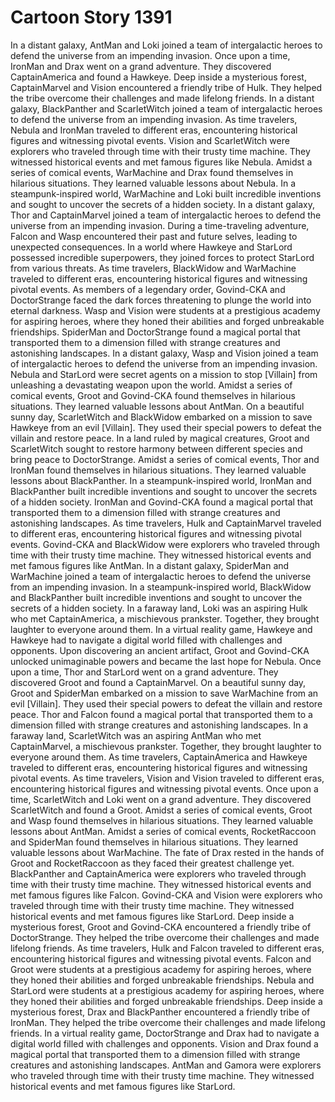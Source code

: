 # Cartoon Story 1391

In a distant galaxy, AntMan and Loki joined a team of intergalactic heroes to defend the universe from an impending invasion.
Once upon a time, IronMan and Drax went on a grand adventure. They discovered CaptainAmerica and found a Hawkeye.
Deep inside a mysterious forest, CaptainMarvel and Vision encountered a friendly tribe of Hulk. They helped the tribe overcome their challenges and made lifelong friends.
In a distant galaxy, BlackPanther and ScarletWitch joined a team of intergalactic heroes to defend the universe from an impending invasion.
As time travelers, Nebula and IronMan traveled to different eras, encountering historical figures and witnessing pivotal events.
Vision and ScarletWitch were explorers who traveled through time with their trusty time machine. They witnessed historical events and met famous figures like Nebula.
Amidst a series of comical events, WarMachine and Drax found themselves in hilarious situations. They learned valuable lessons about Nebula.
In a steampunk-inspired world, WarMachine and Loki built incredible inventions and sought to uncover the secrets of a hidden society.
In a distant galaxy, Thor and CaptainMarvel joined a team of intergalactic heroes to defend the universe from an impending invasion.
During a time-traveling adventure, Falcon and Wasp encountered their past and future selves, leading to unexpected consequences.
In a world where Hawkeye and StarLord possessed incredible superpowers, they joined forces to protect StarLord from various threats.
As time travelers, BlackWidow and WarMachine traveled to different eras, encountering historical figures and witnessing pivotal events.
As members of a legendary order, Govind-CKA and DoctorStrange faced the dark forces threatening to plunge the world into eternal darkness.
Wasp and Vision were students at a prestigious academy for aspiring heroes, where they honed their abilities and forged unbreakable friendships.
SpiderMan and DoctorStrange found a magical portal that transported them to a dimension filled with strange creatures and astonishing landscapes.
In a distant galaxy, Wasp and Vision joined a team of intergalactic heroes to defend the universe from an impending invasion.
Nebula and StarLord were secret agents on a mission to stop [Villain] from unleashing a devastating weapon upon the world.
Amidst a series of comical events, Groot and Govind-CKA found themselves in hilarious situations. They learned valuable lessons about AntMan.
On a beautiful sunny day, ScarletWitch and BlackWidow embarked on a mission to save Hawkeye from an evil [Villain]. They used their special powers to defeat the villain and restore peace.
In a land ruled by magical creatures, Groot and ScarletWitch sought to restore harmony between different species and bring peace to DoctorStrange.
Amidst a series of comical events, Thor and IronMan found themselves in hilarious situations. They learned valuable lessons about BlackPanther.
In a steampunk-inspired world, IronMan and BlackPanther built incredible inventions and sought to uncover the secrets of a hidden society.
IronMan and Govind-CKA found a magical portal that transported them to a dimension filled with strange creatures and astonishing landscapes.
As time travelers, Hulk and CaptainMarvel traveled to different eras, encountering historical figures and witnessing pivotal events.
Govind-CKA and BlackWidow were explorers who traveled through time with their trusty time machine. They witnessed historical events and met famous figures like AntMan.
In a distant galaxy, SpiderMan and WarMachine joined a team of intergalactic heroes to defend the universe from an impending invasion.
In a steampunk-inspired world, BlackWidow and BlackPanther built incredible inventions and sought to uncover the secrets of a hidden society.
In a faraway land, Loki was an aspiring Hulk who met CaptainAmerica, a mischievous prankster. Together, they brought laughter to everyone around them.
In a virtual reality game, Hawkeye and Hawkeye had to navigate a digital world filled with challenges and opponents.
Upon discovering an ancient artifact, Groot and Govind-CKA unlocked unimaginable powers and became the last hope for Nebula.
Once upon a time, Thor and StarLord went on a grand adventure. They discovered Groot and found a CaptainMarvel.
On a beautiful sunny day, Groot and SpiderMan embarked on a mission to save WarMachine from an evil [Villain]. They used their special powers to defeat the villain and restore peace.
Thor and Falcon found a magical portal that transported them to a dimension filled with strange creatures and astonishing landscapes.
In a faraway land, ScarletWitch was an aspiring AntMan who met CaptainMarvel, a mischievous prankster. Together, they brought laughter to everyone around them.
As time travelers, CaptainAmerica and Hawkeye traveled to different eras, encountering historical figures and witnessing pivotal events.
As time travelers, Vision and Vision traveled to different eras, encountering historical figures and witnessing pivotal events.
Once upon a time, ScarletWitch and Loki went on a grand adventure. They discovered ScarletWitch and found a Groot.
Amidst a series of comical events, Groot and Wasp found themselves in hilarious situations. They learned valuable lessons about AntMan.
Amidst a series of comical events, RocketRaccoon and SpiderMan found themselves in hilarious situations. They learned valuable lessons about WarMachine.
The fate of Drax rested in the hands of Groot and RocketRaccoon as they faced their greatest challenge yet.
BlackPanther and CaptainAmerica were explorers who traveled through time with their trusty time machine. They witnessed historical events and met famous figures like Falcon.
Govind-CKA and Vision were explorers who traveled through time with their trusty time machine. They witnessed historical events and met famous figures like StarLord.
Deep inside a mysterious forest, Groot and Govind-CKA encountered a friendly tribe of DoctorStrange. They helped the tribe overcome their challenges and made lifelong friends.
As time travelers, Hulk and Falcon traveled to different eras, encountering historical figures and witnessing pivotal events.
Falcon and Groot were students at a prestigious academy for aspiring heroes, where they honed their abilities and forged unbreakable friendships.
Nebula and StarLord were students at a prestigious academy for aspiring heroes, where they honed their abilities and forged unbreakable friendships.
Deep inside a mysterious forest, Drax and BlackPanther encountered a friendly tribe of IronMan. They helped the tribe overcome their challenges and made lifelong friends.
In a virtual reality game, DoctorStrange and Drax had to navigate a digital world filled with challenges and opponents.
Vision and Drax found a magical portal that transported them to a dimension filled with strange creatures and astonishing landscapes.
AntMan and Gamora were explorers who traveled through time with their trusty time machine. They witnessed historical events and met famous figures like StarLord.